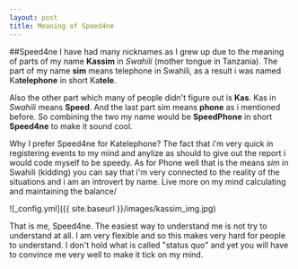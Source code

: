 ```yaml
---
layout: post
title: Meaning of Speed4ne
---
```


##Speed4ne
I have had many nicknames as I grew up due to the meaning of parts of my name **Kassim** in *Swahili* (mother tongue in Tanzania). The part of my name **sim** means telephone in Swahili, as a result i was named Ka**telephone** in short Ka**tele**.

Also the other part which many of people didn't figure out is **Kas**. Kas in *Swahili* means **Speed**. And the last part sim means **phone** as i mentioned before. So combining the two my name would be **SpeedPhone** in short **Speed4ne** to make it sound cool.

Why I prefer Speed4ne for Katelephone? The fact that i'm very quick in registering events to my mind and anylize as should to give out the report i would code myself to be speedy. As for Phone well that is the means *sim* in Swahili (kidding) you can say that i'm very connected to the reality of the situations and i am an introvert by name. Live more on my mind calculating and maintaining the balance/ 

![_config.yml]({{ site.baseurl }}/images/kassim_img.jpg)

That is me, Speed4ne. The easiest way to understand me is not try to understand at all. I am very flexible and so this makes very hard for people to understand. I don't hold what is called "status quo" and yet you will have to convince me very well to make it tick on my mind.
